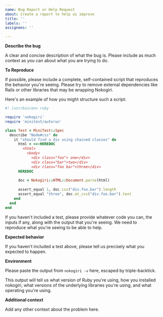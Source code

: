```yaml
---
name: Bug Report or Help Request
about: Create a report to help us improve
title: ''
labels: ''
assignees: ''

---
```


**Describe the bug**

A clear and concise description of what the bug is. Please include as much context as you can about what you are trying to do.


**To Reproduce**

If possible, please include a complete, self-contained script that reproduces the behavior you're seeing. Please try to remove external dependencies like Rails or other libraries that may be wrapping Nokogiri.

Here's an example of how you might structure such a script:

```ruby
#! /usr/bin/env ruby

require 'nokogiri'
require 'minitest/autorun'

class Test < MiniTest::Spec
  describe "Node#css" do
    it "should find a div using chained classes" do
      html = <<~HEREDOC
        <html>
          <body>
            <div class="foo"> one</div> 
            <div class="bar">two</div> 
            <div class="foo bar">three</div> 
      HEREDOC
      
      doc = Nokogiri::HTML::Document.parse(html)
      
      assert_equal 1, doc.css("div.foo.bar").length
      assert_equal "three", doc.at_css("div.foo.bar").text
    end
  end
end
```

If you haven't included a test, please provide whatever code you can, the inputs if any, along with the output that you're seeing. We need to reproduce what you're seeing to be able to help.


**Expected behavior**

If you haven't included a test above, please tell us precisely what you expected to happen.


**Environment**

Please paste the output from `nokogiri -v` here, escaped by triple-backtick.

This output will tell us what version of Ruby you're using, how you installed nokogiri, what versions of the underlying libraries you're using, and what operating you're using.


**Additional context**

Add any other context about the problem here.
